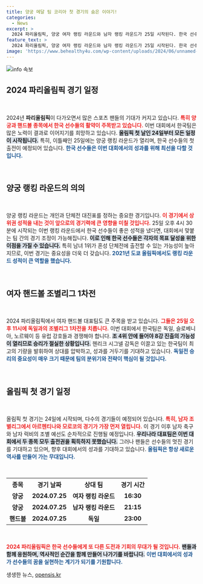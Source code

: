 ```yaml
---
title: 양궁 메달 팀 코리아 첫 경기의 숨은 이야기!
categories:
  - News
excerpt: >
  2024 파리올림픽, 양궁 여자 랭킹 라운드와 남자 랭킹 라운드가 25일 시작된다. 한국 선수들의 상위권 성적이 혼성 단체전 진출의 열쇠! 밤 11시엔 핸드볼 대표팀이 독일과 1차전을 치러, 승리가 절실하다. 올림픽 열기로 가득 찰 이번 주, 기대가 모아진다!
feature_text: >
  2024 파리올림픽, 양궁 여자 랭킹 라운드와 남자 랭킹 라운드가 25일 시작된다. 한국 선수들의 상위권 성적이 혼성 단체전 진출의 열쇠! 밤 11시엔 핸드볼 대표팀이 독일과 1차전을 치러, 승리가 절실하다. 올림픽 열기로 가득 찰 이번 주, 기대가 모아진다!
image: 'https://www.behealthy4u.com/wp-content/uploads/2024/06/unnamed-file.png'
---
```


<p><img src="https://www.behealthy4u.com/wp-content/uploads/2024/06/unnamed-file.png" alt="info 속보" /></p>

<h2 data-ke-size="size26">2024 파리올림픽 경기 일정</h2>

<p data-ke-size="size16">&nbsp;</p>

<p>2024년 <b>파리올림픽</b>이 다가오면서 많은 스포츠 팬들의 기대가 커지고 있습니다. <b><span style="color: #ee2323;">특히 양궁과 핸드볼 종목에서 한국 선수들의 활약이 주목받고 있습니다.</span></b> 이번 대회에서 한국팀은 많은 노력이 결과로 이어지기를 희망하고 있습니다. <b><span style="background-color: #21538527;">올림픽 첫 날인 24일부터 모든 일정이 시작됩니다.</span></b> 특히, 이틀째인 25일에는 양궁 랭킹 라운드가 열리며, 한국 선수들의 첫 출전이 예정되어 있습니다. <b><span style="color: #1a5490;">한국 선수들은 이번 대회에서의 성과를 위해 최선을 다할 것입니다.</span></b></p>

<p data-ke-size="size16">&nbsp;</p>

<h2 data-ke-size="size26">양궁 랭킹 라운드의 의의</h2>

<p data-ke-size="size16">&nbsp;</p>

<p>양궁 랭킹 라운드는 개인과 단체전 대진표를 정하는 중요한 경기입니다. <b><span style="color: #ee2323;">이 경기에서 상위권 성적을 내는 것이 앞으로의 경기력에 큰 영향을 미칠 것입니다.</span></b> 25일 오후 4시 30분에 시작되는 이번 랭킹 라운드에서 한국 선수들이 좋은 성적을 냈다면, 대회에서 맞붙는 팀 간의 경기 조정이 가능해집니다. <b><span style="background-color: #21538527;">이로 인해 한국 선수들은 각자의 목표 달성을 위한 이점을 가질 수 있습니다.</span></b> 특히 남녀 1위가 혼성 단체전에 출전할 수 있는 가능성이 높아지므로, 이번 경기는 중요성을 더욱 더 갖습니다. <b><span style="color: #1a5490;">2021년 도쿄 올림픽에서도 랭킹 라운드 성적이 큰 역할을 했습니다.</span></b></p>

<p data-ke-size="size16">&nbsp;</p>

<h2 data-ke-size="size26">여자 핸드볼 조별리그 1차전</h2>

<p data-ke-size="size16">&nbsp;</p>

<p>2024 파리올림픽에서 여자 핸드볼 대표팀도 큰 주목을 받고 있습니다. <b><span style="color: #ee2323;">그들은 25일 오후 11시에 독일과의 조별리그 1차전을 치릅니다.</span></b> 이번 대회에서 한국팀은 독일, 슬로베니아, 노르웨이 등 유럽 강호들과 경쟁해야 합니다. <b><span style="background-color: #21538527;">조 4위 안에 들어야 8강 진출의 가능성이 열리므로 승리가 절실한 상황입니다.</span></b> 헨리크 시그넬 감독은 이끌고 있는 한국팀이 최고의 기량을 발휘하여 상대를 압박하고, 성과를 거두기를 기대하고 있습니다. <b><span style="color: #1a5490;">독일전 승리의 중요성이 매우 크기 때문에 팀의 분위기와 전략이 핵심이 될 것입니다.</span></b></p>

<p data-ke-size="size16">&nbsp;</p>

<h2 data-ke-size="size26">올림픽 첫 경기 일정</h2>

<p data-ke-size="size16">&nbsp;</p>

<p>올림픽 첫 경기는 24일에 시작되며, 다수의 경기들이 예정되어 있습니다. <b><span style="color: #ee2323;">특히, 남자 조별리그에서 아르헨티나와 모로코의 경기가 가장 먼저 열립니다.</span></b> 이 경기 이후 남자 축구와 남자 럭비의 조별 예선도 순차적으로 진행될 예정입니다. <b><span style="background-color: #21538527;">우리나라 대표팀은 이번 대회에서 두 종목 모두 출전권을 획득하지 못했습니다.</span></b> 그러나 팬들은 선수들의 멋진 경기를 기대하고 있으며, 향후 대회에서의 성과를 기대하고 있습니다. <b><span style="color: #1a5490;">올림픽은 항상 새로운 역사를 만들어 가는 무대입니다.</span></b></p>

<p data-ke-size="size16">&nbsp;</p>

<table style="width: 100%; border-collapse: collapse;">
  <tr>
    <th style="text-align: center; height: 17px;">종목</th>
    <th style="text-align: center; height: 17px;">경기 날짜</th>
    <th style="text-align: center; height: 17px;">상대 팀</th>
    <th style="text-align: center; height: 17px;">경기 시간</th>
  </tr>
  <tr>
    <td style="text-align: center; height: 17px;"><b>양궁</b></td>
    <td style="text-align: center; height: 17px;"><b>2024.07.25</b></td>
    <td style="text-align: center; height: 17px;"><b>여자 랭킹 라운드</b></td>
    <td style="text-align: center; height: 17px;"><b>16:30</b></td>
  </tr>
  <tr>
    <td style="text-align: center; height: 17px;"><b>양궁</b></td>
    <td style="text-align: center; height: 17px;"><b>2024.07.25</b></td>
    <td style="text-align: center; height: 17px;"><b>남자 랭킹 라운드</b></td>
    <td style="text-align: center; height: 17px;"><b>21:15</b></td>
  </tr>
  <tr>
    <td style="text-align: center; height: 17px;"><b>핸드볼</b></td>
    <td style="text-align: center; height: 17px;"><b>2024.07.25</b></td>
    <td style="text-align: center; height: 17px;"><b>독일</b></td>
    <td style="text-align: center; height: 17px;"><b>23:00</b></td>
  </tr>
</table>

<p data-ke-size="size16">&nbsp;</p>

<p><b><span style="color: #ee2323;">2024 파리올림픽은 한국 선수들에게 또 다른 도전과 기회의 무대가 될 것입니다.</span></b> <b><span style="background-color: #21538527;">팬들과 함께 응원하며, 역사적인 순간을 함께 만들어 나가기를 바랍니다.</span></b> <b><span style="color: #1a5490;">이번 대회에서의 성과가 선수들의 꿈을 실현하는 계기가 되기를 기원합니다.</span></b></p>
생생한 뉴스, <a href="https://opensis.kr" rel="dofollow">opensis.kr</a>


